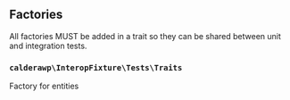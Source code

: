 

## Factories
All factories MUST be added in a trait so they can be shared between unit and integration tests.

### `calderawp\InteropFixture\Tests\Traits`
Factory for entities